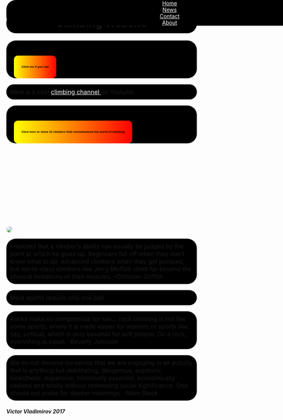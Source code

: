 <html>
<head>
    <meta charset="utf-8">
    <meta http-equiv="X-UA-Compatible" content="IE=edge">
    <meta name="viewport" content="width=device-width, initial-scale=1">
	<link rel="stylesheet" type="text/css" href="site_style.css">
	<script type="text/javascript" src="script.js"></script>
	<script type="text/javascript" src="jquery-3.2.1.js"></script>
<script type="text/javascript">
      alert("Welcome to my Website");
</script>

<style> .myList{ list-style-type: none;} </style> 

<ul class="navbar" align="center">
  <li><a href="default.asp">Home</a></li>
  <li><a href="news.asp">News</a></li>
  <li><a href="contact.asp">Contact</a></li>
  <li><a href="about.asp">About</a></li>
</ul>



<style>
ul.navbar {
    position: fixed;
    top: 0;
    width: 90%;
    margin: auto;
    list-style-type: none;
    padding: 0;
    background-color: black;
}

li.navbar{
    display: block;
}

</style>

<link rel="icon" type="image/png" href="http://theedgehalfmoon.com/sites/all/themes/theedge/images/boulderer.png">

</head>
<body> 	


<style> 
        img {
	   border-radius: 25px;
	}
</style>

<style> body { background: url("https://i2.wp.com/techbeasts.com/wp-content/uploads/2016/12/4435365-mountain-wallpapers.jpg") no-repeat bottom center;
  background-size: cover;
  background-attachment: fixed;
  height: 900px;
  position: relative;
  top: -55px;
  width: 100%; }
  </style>

<style> h1, p, ul, h3 {
    background-color: black;
    padding: 10px 10px;
    border-radius: 25px;
} 

a {
    color: white;
    background-color: transparent;
}
</style>

<h1 align="center">Climbing Website</h1>

<button>Click me if you can</button>

<style>

button {
    position:relative;
    top: 10px;
    left: 10px;
}

</style>

<script>

$(function(){
    $("button").on({
        mouseover:function(){
            $(this).css({
                left:(Math.random()*200)+"px",
                top:(Math.random()*200)+"px",
            });
        }
    });
});

</script>

<div class="youtube_link">
<p>Here is a cool <a text-align:center href="https://www.youtube.com/channel/UCIRIbjrEHserQZ6O1Jd9wrg">climbing channel </a> on Youtube.<br/></p>
</div>

<style>

p {
   font-size: medium;
}

.youtube_link {
       background-color: black;
       border-radius: 25px;
    }
</style>


<div class='b'>

<button>Click here to show 10 climbers that revolutionized the world of climbing</button>

</div>
	
<style> 
b {
   font-size: 100%;
   } 

b:hover {
   font-size: 120%;
}
</style>	
	
<script>

$('.a').on('click', function() {
    $(this).toggleClass('active')
    .text('Projects Viewed')
    .next().slideToggle(1000);
  });
  
</script>
	
	
	
<script>
		
var button = document.createElement("button");
button.innerHTML = "Click me!";

var body = document.getElementsByTagName("body")[0];
body.appendChild(button);

button.addEventListener ("click", function() {
  alert("You just took directions from a button..");
});
	

</script>
		
<style>

button {
  font-weight: bold;
  font-size: 50%;
  background: linear-gradient(-90deg, red, yellow);
  border-radius: 10px;
  border: 2px;
  margin-top: 20px;
  line-height: 60px;
  padding: 0px 20px;
}
button:hover {
  background: linear-gradient(-90deg, yellow, red);
}

</style>


		
<ul class="climbers">
		<li><a href = "https://en.wikipedia.org/wiki/Chris_Sharma">Chris Sharma</a></li>
		<li><a href = "https://en.wikipedia.org/wiki/Ashima_Shiraishi">Ashima Shiraishi</a></li>
		<li><a href = "https://en.wikipedia.org/wiki/Adam_Ondra">Adam Ondra</a></li>
		<li><a href = "https://en.wikipedia.org/wiki/Steph_Davis">Steph Davis</a></li>
		<li><a href = "https://en.wikipedia.org/wiki/Catherine_Destivelle">Catherine Destivelle</a></li>
		<li><a href = "https://en.wikipedia.org/wiki/Dean_Potter">Dean Potter</a></li>
		<li><a href = "https://en.wikipedia.org/wiki/Alex_Honnold">Alex Honnold</a></li>
		<li><a href = "https://en.wikipedia.org/wiki/Lynn_Hill">Lynn Hill</a></li>
		<li><a href = "https://en.wikipedia.org/wiki/Tommy_Caldwell">Tommy Caldwell</a></li>
		<li><a href = "https://en.wikipedia.org/wiki/Beth_Rodden">Beth Rodden</a></li>
</ul>
	        
		
		
<style> 
	ul.climbers {
	   list-style-type: none;
	   visibility: hidden;
	}
</style>

<img src = "https://d36tnp772eyphs.cloudfront.net/blogs/1/2014/08/Smith-Rock-940x595.jpg">

<p> I realized that a climber’s ability can usually be judged by the point at which he gives up. Beginners fall off when they don’t know what to do, advanced climbers when they get pumped, but world-class climbers like Jerry Moffatt climb far beyond the phisical limitations of their muscles. -Christian Griffith
</p>

<p> Most sports require only one ball. </p>

<p> Rocks make no compromise for sex... rock climbing is not like some sports, where it is made easier for women; or sports like, say, softball, which is only baseball for soft people. On a rock, everything is equal. -Beverly Johnson </p>

<p> We do not deceive ourselves that we are engaging in an activity that is anything but debilitating, dangerous, euphoric, kinesthetic, expensive, frivolously essential, economically useless and totally without redeeming social significance. One should not probe for deeper meanings. -Allen Steck </p>

</body>
<footer> 
<h5>Victor Vladimirov 2017</h5>
</footer>
</html>
